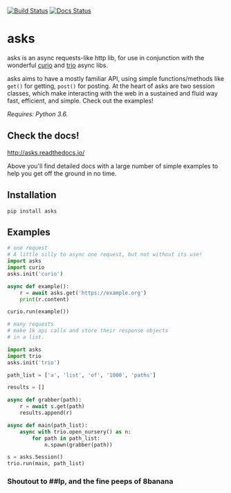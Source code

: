 [![Build Status](https://travis-ci.org/theelous3/asks.svg?branch=master)](https://travis-ci.org/theelous3/asks) [![Docs Status](https://readthedocs.org/projects/asks/badge/?version=latest)](http://asks.readthedocs.io/en/latest/)


# asks
asks is an async requests-like http lib, for use in conjunction with the wonderful [curio](https://github.com/dabeaz/curio) and [trio](https://github.com/python-trio/trio) async libs.

asks aims to have a mostly familiar API, using simple functions/methods like `get()` for getting, `post()` for posting. At the heart of asks are two session classes, which make interacting with the web in a sustained and fluid way fast, efficient, and simple. Check out the examples!


*Requires: Python 3.6.*


## Check the docs!

http://asks.readthedocs.io/

Above you'll find detailed docs with a large number of simple examples to help you get off the ground in no time.

## Installation

`pip install asks`

## Examples

```python
# one request
# A little silly to async one request, but not without its use!
import asks
import curio
asks.init('curio')

async def example():
    r = await asks.get('https://example.org')
    print(r.content)

curio.run(example())
```
```python
# many requests
# make 1k api calls and store their response objects
# in a list.

import asks
import trio
asks.init('trio')

path_list = ['a', 'list', 'of', '1000', 'paths']

results = []

async def grabber(path):
    r = await s.get(path)
    results.append(r)

async def main(path_list):
    async with trio.open_nursery() as n:
        for path in path_list:
            n.spawn(grabber(path))

s = asks.Session()
trio.run(main, path_list)
```


### Shoutout to ##lp, and the fine peeps of 8banana
